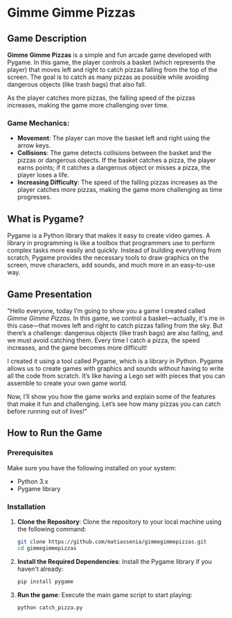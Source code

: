 # Gimme Gimme Pizzas

## Game Description

**Gimme Gimme Pizzas** is a simple and fun arcade game developed with Pygame. In this game, the player controls a basket (which represents the player) that moves left and right to catch pizzas falling from the top of the screen. The goal is to catch as many pizzas as possible while avoiding dangerous objects (like trash bags) that also fall.

As the player catches more pizzas, the falling speed of the pizzas increases, making the game more challenging over time.

### Game Mechanics:
- **Movement**: The player can move the basket left and right using the arrow keys.
- **Collisions**: The game detects collisions between the basket and the pizzas or dangerous objects. If the basket catches a pizza, the player earns points; if it catches a dangerous object or misses a pizza, the player loses a life.
- **Increasing Difficulty**: The speed of the falling pizzas increases as the player catches more pizzas, making the game more challenging as time progresses.

## What is Pygame?

Pygame is a Python library that makes it easy to create video games. A library in programming is like a toolbox that programmers use to perform complex tasks more easily and quickly. Instead of building everything from scratch, Pygame provides the necessary tools to draw graphics on the screen, move characters, add sounds, and much more in an easy-to-use way.

## Game Presentation

"Hello everyone, today I’m going to show you a game I created called *Gimme Gimme Pizzas*. In this game, we control a basket—actually, it's me in this case—that moves left and right to catch pizzas falling from the sky. But there’s a challenge: dangerous objects (like trash bags) are also falling, and we must avoid catching them. Every time I catch a pizza, the speed increases, and the game becomes more difficult!

I created it using a tool called Pygame, which is a library in Python. Pygame allows us to create games with graphics and sounds without having to write all the code from scratch. It’s like having a Lego set with pieces that you can assemble to create your own game world.

Now, I’ll show you how the game works and explain some of the features that make it fun and challenging. Let’s see how many pizzas you can catch before running out of lives!"


## How to Run the Game

### Prerequisites
Make sure you have the following installed on your system:
- Python 3.x
- Pygame library

### Installation

1. **Clone the Repository**:
   Clone the repository to your local machine using the following command:
   ```bash
   git clone https://github.com/matiassenia/gimmegimmepizzas.git
   cd gimmegimmepizzas


2. **Install the Required Dependencies**:
   Install the Pygame library if you haven't already:
   ```bash
   pip install pygame

3. **Run the game**:
   Execute the main game script to start playing:
   ```bash
   python catch_pizza.py

